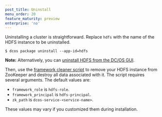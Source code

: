 ```yaml
---
post_title: Uninstall
menu_order: 20
feature_maturity: preview
enterprise: 'no'
---
```


Uninstalling a cluster is straightforward. Replace `hdfs` with the name of the HDFS instance to be uninstalled.

```
$ dcos package uninstall --app-id=hdfs
```

**Note:** Alternatively, you can [uninstall HDFS from the DC/OS GUI](https://docs.mesosphere.com/1.9/usage/managing-services/uninstall/).

Then, use the [framework cleaner script](https://docs.mesosphere.com/1.9/usage/managing-services/uninstall/#framework-cleaner) to remove your HDFS instance from ZooKeeper and destroy all data associated with it. The script requires several arguments. The default values are:

- `framework_role` is `hdfs-role`.
- `framework_principal` is `hdfs-principal`.
- `zk_path` is `dcos-service-<service-name>`.

These values may vary if you customized them during installation.
